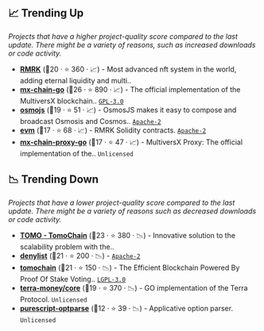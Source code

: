 ## 📈 Trending Up

_Projects that have a higher project-quality score compared to the last update. There might be a variety of reasons, such as increased downloads or code activity._

- <b><a href="https://github.com/rmrk-team">RMRK</a></b> (🥈20 ·  ⭐ 360 · 📈) - Most advanced nft system in the world, adding eternal liquidity and multi.. <code><img src="https://git.io/J9cO9" style="display:inline;" width="13" height="13"></code>
- <b><a href="https://github.com/multiversx/mx-chain-go">mx-chain-go</a></b> (🥇26 ·  ⭐ 890 · 📈) - The official implementation of the MultiversX blockchain.. <code><a href="http://bit.ly/2M0xdwT">GPL-3.0</a></code>
- <b><a href="https://github.com/osmosis-labs/osmojs">osmojs</a></b> (🥈19 ·  ⭐ 51 · 📈) - OsmosJS makes it easy to compose and broadcast Osmosis and Cosmos.. <code><a href="http://bit.ly/3nYMfla">Apache-2</a></code>
- <b><a href="https://github.com/rmrk-team/evm">evm</a></b> (🥈17 ·  ⭐ 68 · 📈) - RMRK Solidity contracts. <code><a href="http://bit.ly/3nYMfla">Apache-2</a></code>
- <b><a href="https://github.com/multiversx/mx-chain-proxy-go">mx-chain-proxy-go</a></b> (🥈17 ·  ⭐ 47 · 📈) - MultiversX Proxy: The official implementation of the.. <code>Unlicensed</code>

## 📉 Trending Down

_Projects that have a lower project-quality score compared to the last update. There might be a variety of reasons such as decreased downloads or code activity._

- <b><a href="https://github.com/tomochain">TOMO - TomoChain</a></b> (🥉23 ·  ⭐ 380 · 📉) - Innovative solution to the scalability problem with the.. <code><img src="https://git.io/J9cOd" style="display:inline;" width="13" height="13"></code>
- <b><a href="https://github.com/helium/denylist">denylist</a></b> (🥈21 ·  ⭐ 200 · 📉) -  <code><a href="http://bit.ly/3nYMfla">Apache-2</a></code>
- <b><a href="https://github.com/BuildOnViction/tomochain">tomochain</a></b> (🥈21 ·  ⭐ 150 · 📉) - The Efficient Blockchain Powered By Proof Of Stake Voting.. <code><a href="http://bit.ly/37RvQcA">LGPL-3.0</a></code>
- <b><a href="https://github.com/terra-money/core">terra-money/core</a></b> (🥈19 ·  ⭐ 370 · 📉) - GO implementation of the Terra Protocol. <code>Unlicensed</code>
- <b><a href="https://github.com/purescript-contrib/purescript-optparse">purescript-optparse</a></b> (🥉12 ·  ⭐ 39 · 📉) - Applicative option parser. <code>Unlicensed</code>

